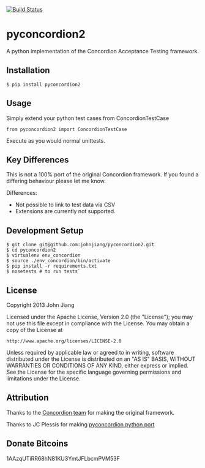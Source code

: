 [![Build Status](https://travis-ci.org/johnjiang/pyconcordion2.png)](https://travis-ci.org/johnjiang/pyconcordion2)

pyconcordion2
=============

A python implementation of the Concordion Acceptance Testing framework.

Installation
------------

`$ pip install pyconcordion2`

Usage
-----

Simply extend your python test cases from ConcordionTestCase

`from pyconcordion2 import ConcordionTestCase`

Execute as you would normal unittests.

Key Differences
---------------

This is not a 100% port of the original Concordion framework. If you found a differing behaviour please let me know.

Differences:

  * Not possible to link to test data via CSV
  * Extensions are currently not supported.


Development Setup
-----------------

    $ git clone git@github.com:johnjiang/pyconcordion2.git
    $ cd pyconcordion2
    $ virtualenv env_concordion
    $ source ./env_concordion/bin/activate
    $ pip install -r requirements.txt
    $ nosetests # to run tests`

License
-------

Copyright 2013 John Jiang

Licensed under the Apache License, Version 2.0 (the "License");
you may not use this file except in compliance with the License.
You may obtain a copy of the License at

    http://www.apache.org/licenses/LICENSE-2.0

Unless required by applicable law or agreed to in writing, software
distributed under the License is distributed on an "AS IS" BASIS,
WITHOUT WARRANTIES OR CONDITIONS OF ANY KIND, either express or implied.
See the License for the specific language governing permissions and
limitations under the License.

Attribution
-----------

Thanks to the [Concordion team](http://www.concordion.org/) for making the original framework.

Thanks to JC Plessis for making [pyconcordion python port](https://code.google.com/p/pyconcordion/)

Donate Bitcoins
---------------

1AAzqUTiRR68hN81KU3YmtJFLbcmPVM53F